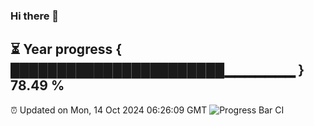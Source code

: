 ### Hi there 👋
⏳ Year progress { ███████████████████████▁▁▁▁▁▁▁ } 78.49 %
---
⏰ Updated on Mon, 14 Oct 2024 06:26:09 GMT
![Progress Bar CI](https://github.com/liununu/liununu/workflows/Progress%20Bar%20CI/badge.svg)
